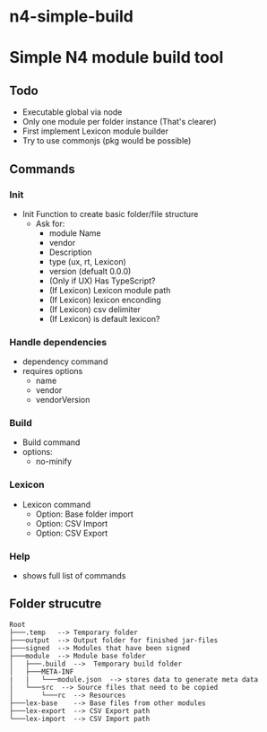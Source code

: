 # n4-simple-build
Simple N4 module build tool
====================



## Todo
- Executable global via node
- Only one module per folder instance (That's clearer)
- First implement Lexicon module builder
- Try to use commonjs (pkg would be possible)
## Commands
### Init
- Init Function to create basic folder/file structure
	- Ask for:
		- module Name
		- vendor
		- Description
		- type (ux, rt, Lexicon)
		- version (defualt 0.0.0)
		- (Only if UX) Has TypeScript?
		- (If Lexicon) Lexicon module path
		- (If Lexicon) lexicon enconding
		- (If Lexicon) csv delimiter
		- (If Lexicon) is default lexicon?

### Handle dependencies
- dependency command
- requires options
	- name
	- vendor
	- vendorVersion

### Build
- Build command
- options:
	- no-minify

### Lexicon
- Lexicon command
	- Option: Base folder import
	- Option: CSV Import
	- Option: CSV Export

### Help
- shows full list of commands

## Folder strucutre
```
Root
├───.temp   --> Temporary folder
├───output  --> Output folder for finished jar-files
├───signed  --> Modules that have been signed
├───module  --> Module base folder
│   ├───.build  -->  Temporary build folder
│   ├───META-INF 
|   |   └───module.json  --> stores data to generate meta data
│   └───src  --> Source files that need to be copied
│       └───rc  --> Resources
├───lex-base    --> Base files from other modules
├───lex-export  --> CSV Export path
└───lex-import  --> CSV Import path

```
